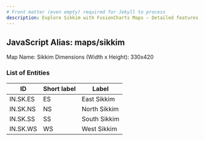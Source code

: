 ```yaml
---
# Front matter (even empty) required for Jekyll to process
description: Explore Sikkim with FusionCharts Maps – Detailed features for seamless integration. Try now & enhance your data visualization today! 
---
```


## JavaScript Alias: maps/sikkim

Map Name: Sikkim
Dimensions (Width x Height): 330x420





### List of Entities

ID | Short label | Label
---|---|---|
IN.SK.ES|ES|East Sikkim
IN.SK.NS|NS|North Sikkim
IN.SK.SS|SS|South Sikkim
IN.SK.WS|WS|West Sikkim

